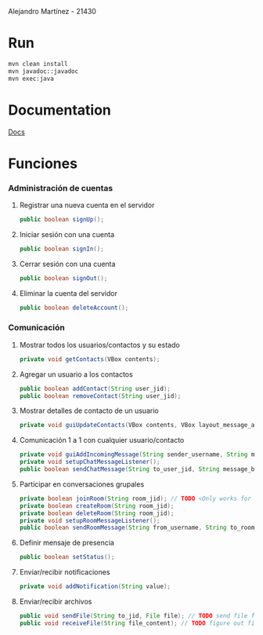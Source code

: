 Alejandro Martínez - 21430

# Run
```bash
mvn clean install
mvn javadoc::javadoc
mvn exec:java
```

# Documentation
[Docs](./peko_xmpp/apidocs/index.html)

# Funciones
### Administración de cuentas
1) Registrar una nueva cuenta en el servidor
	```java
	public boolean signUp();
	```
2) Iniciar sesión con una cuenta
	```java
	public boolean signIn();
	```
3) Cerrar sesión con una cuenta
	```java
	public boolean signOut();
	```
4) Eliminar la cuenta del servidor
	```java
	public boolean deleteAccount();
	```
### Comunicación
1) Mostrar todos los usuarios/contactos y su estado
	```java
	private void getContacts(VBox contents);
	```
2) Agregar un usuario a los contactos
	```java
	public boolean addContact(String user_jid);
	public boolean removeContact(String user_jid);
	```
3) Mostrar detalles de contacto de un usuario
	```java
	private void guiUpdateContacts(VBox contents, VBox layout_message_area, TextArea field_message, TextField field_user, Roster roster);
	```
4) Comunicación 1 a 1 con cualquier usuario/contacto
	```java
	private void guiAddIncomingMessage(String sender_username, String message, VBox contents);
	private void setupChatMessageListener();
	public boolean sendChatMessage(String to_user_jid, String message_body);
	```
5) Participar en conversaciones grupales
	```java
	private boolean joinRoom(String room_jid); // TODO <Only works for the same user> Potential problems: users not allowed to view; admin / room / server permissions
	private boolean createRoom(String room_jid);
	private boolean deleteRoom(String room_jid);
	private void setupRoomMessageListener();
	public boolean sendRoomMessage(String from_username, String to_room_jid, String message_body);
	```
6) Definir mensaje de presencia
	```java
	public boolean setStatus();
	```
7) Enviar/recibir notificaciones
	```java
	private void addNotification(String value);
	```
8) Enviar/recibir archivos
	```java
	public void sendFile(String to_jid, File file); // TODO send file format
	public void receiveFile(String file_content); // TODO figure out file format
	```